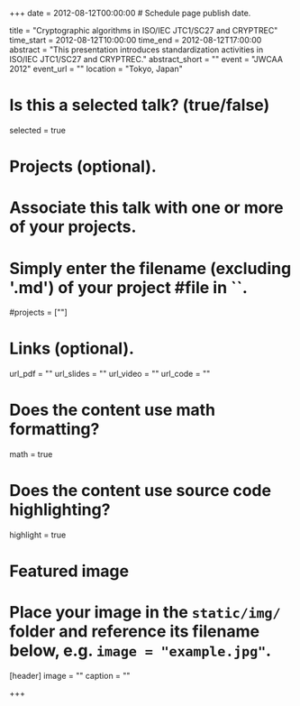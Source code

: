 +++
date = 2012-08-12T00:00:00  # Schedule page publish date.

title = "Cryptographic algorithms in ISO/IEC JTC1/SC27 and CRYPTREC"
time_start = 2012-08-12T10:00:00
time_end = 2012-08-12T17:00:00
abstract = "This presentation introduces standardization activities in ISO/IEC JTC1/SC27 and CRYPTREC."
abstract_short = ""
event = "JWCAA 2012"
event_url = ""
location = "Tokyo, Japan"

# Is this a selected talk? (true/false)
selected = true

# Projects (optional).
#   Associate this talk with one or more of your projects.
#   Simply enter the filename (excluding '.md') of your project #file in ``.
#projects = [""]

# Links (optional).
url_pdf = ""
url_slides = ""
url_video = ""
url_code = ""

# Does the content use math formatting?
math = true

# Does the content use source code highlighting?
highlight = true

# Featured image
# Place your image in the `static/img/` folder and reference its filename below, e.g. `image = "example.jpg"`.
[header]
image = ""
caption = ""

+++

